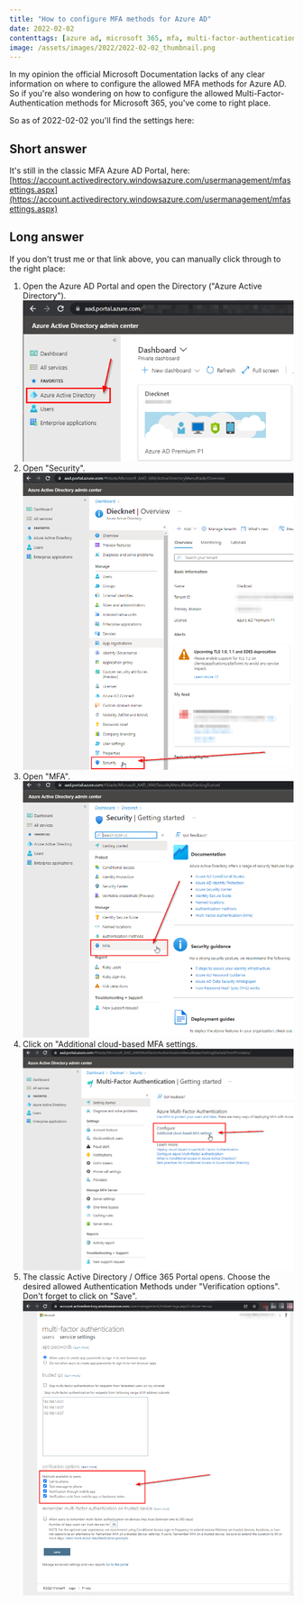 ```yaml
---
title: "How to configure MFA methods for Azure AD"
date: 2022-02-02
contenttags: [azure ad, microsoft 365, mfa, multi-factor-authentication]
image: /assets/images/2022/2022-02-02_thumbnail.png
---
```


In my opinion the official Microsoft Documentation lacks of any clear information on where to configure the allowed MFA methods for Azure AD. So if you're also wondering on how to configure the allowed Multi-Factor-Authentication methods for Microsoft 365, you've come to right place.

So as of 2022-02-02 you'll find the settings here:

## Short answer

It's still in the classic MFA Azure AD Portal, here: [https://account.activedirectory.windowsazure.com/usermanagement/mfasettings.aspx](https://account.activedirectory.windowsazure.com/usermanagement/mfasettings.aspx)

## Long answer

If you don't trust me or that link above, you can manually click through to the right place:

1. Open the Azure AD Portal and open the Directory ("Azure Active Directory").  
   [![Azure AD Admin Portal](/assets/images/2022/2022-02-02_Azure_Active_Directory_admin_center.png "Azure AD Admin Portal")](/assets/images/2022/2022-02-02_Azure_Active_Directory_admin_center.png)
1. Open "Security".  
   [![Azure AD Admin Portal - Open Security](/assets/images/2022/2022-02-02_Azure_Active_Directory_admin_center_2.png "Azure AD Admin Portal - Open Security")](/assets/images/2022/2022-02-02_Azure_Active_Directory_admin_center_2.png)
1. Open "MFA".  
   [![Azure AD Admin Portal - Security - Open MFA](/assets/images/2022/2022-02-02_Azure_Active_Directory_admin_center_Security.png "Azure AD Admin Portal - Security - Open MFA")](/assets/images/2022/2022-02-02_Azure_Active_Directory_admin_center_Security.png)
1. Click on "Additional cloud-based MFA settings.  
   [![Azure AD Admin Portal - Security - Open MFA](/assets/images/2022/2022-02-02_Azure_Active_Directory_admin_center_MFA.png "Azure AD Admin Portal - Security - Open MFA")](/assets/images/2022/2022-02-02_Azure_Active_Directory_admin_center_MFA.png)
1. The classic Active Directory / Office 365 Portal opens. Choose the desired allowed Authentication Methods under "Verification options". Don't forget to click on "Save".  
   [![Azure AD Classic MFA Admin Portal](/assets/images/2022/2022-02-02_MFA_Portal_classic.png "Azure AD Classic MFA Admin Portal")](/assets/images/2022/2022-02-02_MFA_Portal_classic.png)
